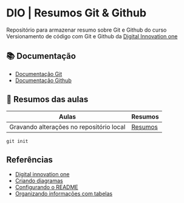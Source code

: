 # DIO | Resumos Git & Github

Repositório para armazenar resumo sobre Git e Github do curso Versionamento de código com Git e Github da [Digital Innovation one](https://www.dio.me/)

## 📚 Documentação
- [Documentação Git](https://git-scm.com/doc)
- [Documentação Github](https://docs.github.com)

## 📄 Resumos das aulas
| Aulas | Resumos |
|-------|---------|
| Gravando alterações no repositório local | [Resumos](https://web.dio.me/course/versionamento-de-codigo-com-git-e-github/learning/599dd3dd-d189-474f-a55c-22f37b4472da?back=/track/coding-future-avanade-net-developer&tab=undefined&moduleId=undefined)|

```
git init
```

## Referências
- [Digital innovation one](https://www.dio.me/)
- [Criando diagramas](https://docs.github.com/pt/get-started/writing-on-github/working-with-advanced-formatting/creating-diagrams)
- [Configurando o README](https://readme.so/pt/editor)
- [Organizando informações com tabelas](https://docs.github.com/pt/get-started/writing-on-github/working-with-advanced-formatting/organizing-information-with-tables)
